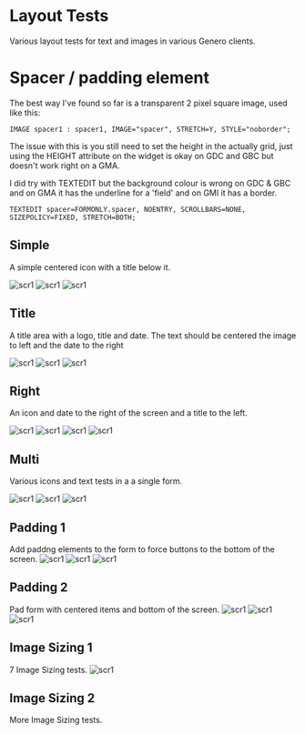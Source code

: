 # Layout Tests
Various layout tests for text and images in various Genero clients.


# Spacer / padding element
The best way I've found so far is a transparent 2 pixel square image, used like this:
```
IMAGE spacer1 : spacer1, IMAGE="spacer", STRETCH=Y, STYLE="noborder";
```
The issue with this is you still need to set the height in the actually grid, just using the HEIGHT attribute on the widget is okay on GDC and GBC but doesn't work right on a GMA.

I did try with TEXTEDIT but the background colour is wrong on GDC & GBC and on GMA it has the underline for a 'field' and on GMI it has a border.
```
TEXTEDIT spacer=FORMONLY.spacer, NOENTRY, SCROLLBARS=NONE, SIZEPOLICY=FIXED, STRETCH=BOTH;
```


## Simple
A simple centered icon with a title below it.

![scr1](https://github.com/neilm-fourjs/layout_tests/raw/master/screenshots/layouts_1_simple_gbc.png "Simple GBC")
![scr1](https://github.com/neilm-fourjs/layout_tests/raw/master/screenshots/layouts_1_simple_gdc.png "Simple GDC")
![scr1](https://github.com/neilm-fourjs/layout_tests/raw/master/screenshots/layouts_1_simple_gma.png "Simple GMA")

## Title
A title area with a logo, title and date. The text should be centered the image to left and the date to the right

![scr1](https://github.com/neilm-fourjs/layout_tests/raw/master/screenshots/layouts_2_title_gbc.png "Title GBC")
![scr1](https://github.com/neilm-fourjs/layout_tests/raw/master/screenshots/layouts_2_title_gdc.png "Title GDC")
![scr1](https://github.com/neilm-fourjs/layout_tests/raw/master/screenshots/layouts_2_title_gma.png "Title GMA")

## Right
An icon and date to the right of the screen and a title to the left.

![scr1](https://github.com/neilm-fourjs/layout_tests/raw/master/screenshots/layouts_3_right_gbc.png "Right GBC")
![scr1](https://github.com/neilm-fourjs/layout_tests/raw/master/screenshots/layouts_3_right_gdc.png "Right GDC")
![scr1](https://github.com/neilm-fourjs/layout_tests/raw/master/screenshots/layouts_3_right_gma2.png "Right GMA")
![scr1](https://github.com/neilm-fourjs/layout_tests/raw/master/screenshots/layouts_3_right_gma.png "Right GMA")

## Multi
Various icons and text tests in a a single form. 

![scr1](https://github.com/neilm-fourjs/layout_tests/raw/master/screenshots/layouts_4_multi_gbc.png "Mutli GBC")
![scr1](https://github.com/neilm-fourjs/layout_tests/raw/master/screenshots/layouts_4_multi_gdc.png "Mutli GDC")
![scr1](https://github.com/neilm-fourjs/layout_tests/raw/master/screenshots/layouts_4_multi_gma.png "Mutli GMA")

## Padding 1
Add paddng elements to the form to force buttons to the bottom of the screen.
![scr1](https://github.com/neilm-fourjs/layout_tests/raw/master/screenshots/layouts_5_padding_gbc.png "Padding GBC")
![scr1](https://github.com/neilm-fourjs/layout_tests/raw/master/screenshots/layouts_5_padding_gdc.png "Padding GDC")
![scr1](https://github.com/neilm-fourjs/layout_tests/raw/master/screenshots/layouts_5_padding_gma.png "Padding GMA")

## Padding 2
Pad form with centered items and bottom of the screen.
![scr1](https://github.com/neilm-fourjs/layout_tests/raw/master/screenshots/layouts_6_padding_gbc.png "Padding GBC")
![scr1](https://github.com/neilm-fourjs/layout_tests/raw/master/screenshots/layouts_6_padding_gdc.png "Padding GDC")
![scr1](https://github.com/neilm-fourjs/layout_tests/raw/master/screenshots/layouts_6_padding_gma.png "Padding GMA")

## Image Sizing 1
7 Image Sizing tests.
![scr1](https://github.com/neilm-fourjs/layout_tests/raw/master/screenshots/layouts_7_sizing_gdc.png "Image Sizing 1")

## Image Sizing 2
More Image Sizing tests.

